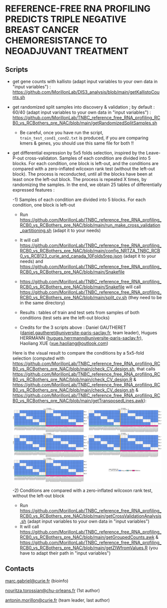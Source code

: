 # REFERENCE-FREE RNA PROFILING PREDICTS TRIPLE NEGATIVE BREAST CANCER CHEMORESISTANCE TO NEOADJUVANT TREATMENT


## Scripts
- get gene counts with kallisto (adapt input variables to your own data in "input variables") : https://github.com/MorillonLab/DIS3_analysis/blob/main/getKallistoCounts.sh
- get randomized split samples into discovery & validation ; by default : 60/40 (adapt input variables to your own data in "input variables") : https://github.com/MorillonLab/TNBC_reference_free_RNA_profiling_RCB0_vs_RCBothers_pre_NAC/blob/main/getRandomizedSplitSamples.sh
    - Be careful, once you have run the script, `train_test_cond1_cond2.txt` is produced, if you are comparing kmers & genes, you should use this same file for both !!
  
- get differential expression by 5x5 folds selection, inspired by the Leave-P-out cross-validaton. Samples of each condition are divided into 5 blocks. For each condition, one block is left-out, and the conditions are compared with a zero-inflated wilcoxon rank test (without the left-out block). The process is reconducted, until all the blocks have been at least once the left-out block. The process is repeated X times, by randomizing the samples. In the end, we obtain 25 tables of differentially expressed features :

  -1) Samples of each condition are divided into 5 blocks. For each condition, one block is left-out

     -  Run https://github.com/MorillonLab/TNBC_reference_free_RNA_profiling_RCB0_vs_RCBothers_pre_NAC/blob/main/run_make_cross_validation_partitioning.sh (adapt it to your needs)
       
     - It will call https://github.com/MorillonLab/TNBC_reference_free_RNA_profiling_RCB0_vs_RCBothers_pre_NAC/blob/main/config_NRTZA_TNBC_RCB0_vs_RCB123_curie_and_canada_10Folds5rep.json (adapt it to your needs) and https://github.com/MorillonLab/TNBC_reference_free_RNA_profiling_RCB0_vs_RCBothers_pre_NAC/blob/main/Snakefile
       
     - https://github.com/MorillonLab/TNBC_reference_free_RNA_profiling_RCB0_vs_RCBothers_pre_NAC/blob/main/Snakefile will call https://github.com/MorillonLab/TNBC_reference_free_RNA_profiling_RCB0_vs_RCBothers_pre_NAC/blob/main/split_cv.sh (they need to be in the same directory)
 
     - Results : tables of train and test sets from samples of both conditions (test sets are the left-out blocks)
     - Credits for the 3 scripts above : Daniel GAUTHERET (daniel.gautheret@universite-paris-saclay.fr, team leader), Hugues HERRMANN (hugues.herrmann@universite-paris-saclay.fr), Haoliang XUE (xue.haoliang@outlook.com)
     
     Here is the visual result to compare the conditions by a 5x5-fold selection (computed with https://github.com/MorillonLab/TNBC_reference_free_RNA_profiling_RCB0_vs_RCBothers_pre_NAC/blob/main/check_CV_design.sh, that calls https://github.com/MorillonLab/TNBC_reference_free_RNA_profiling_RCB0_vs_RCBothers_pre_NAC/blob/main/check_CV_design.R & https://github.com/MorillonLab/TNBC_reference_free_RNA_profiling_RCB0_vs_RCBothers_pre_NAC/blob/main/check_CV_design.sh & https://github.com/MorillonLab/TNBC_reference_free_RNA_profiling_RCB0_vs_RCBothers_pre_NAC/blob/main/getTransposedLines.awk):
  
   ![](heatmap_CV_design_5folds_5timesRepeated_CV.png)

  -2) Conditions are compared with a zero-inflated wilcoxon rank test, without the left-out block

    -  Run https://github.com/MorillonLab/TNBC_reference_free_RNA_profiling_RCB0_vs_RCBothers_pre_NAC/blob/main/getCrossValidationAnalysis.sh (adapt input variables to your own data in "input variables")
    -  It will call https://github.com/MorillonLab/TNBC_reference_free_RNA_profiling_RCB0_vs_RCBothers_pre_NAC/blob/main/getGroupedCounts.awk & https://github.com/MorillonLab/TNBC_reference_free_RNA_profiling_RCB0_vs_RCBothers_pre_NAC/blob/main/getZIWfromValues.R (you have to adapt their path in "input variables")
 

## Contacts 

marc.gabriel@curie.fr (bioinfo)

nouritza.torossian@chu-orleans.fr (1st author)

antonin.morillon@curie.fr (team leader, last author)



